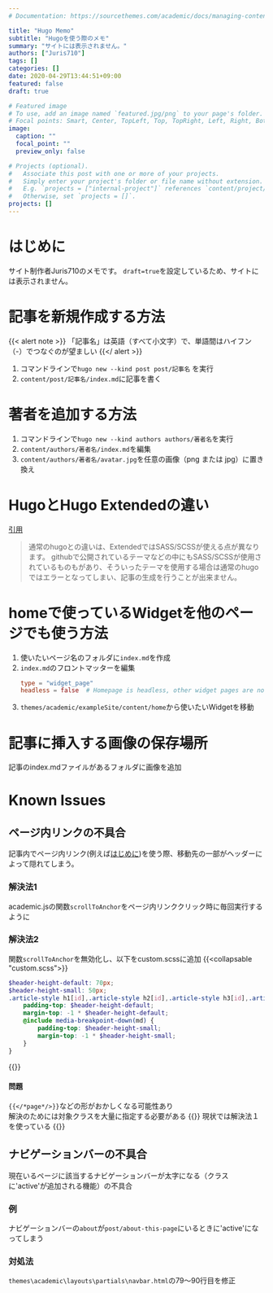 ```yaml
---
# Documentation: https://sourcethemes.com/academic/docs/managing-content/

title: "Hugo Memo"
subtitle: "Hugoを使う際のメモ"
summary: "サイトには表示されません。"
authors: ["Juris710"]
tags: []
categories: []
date: 2020-04-29T13:44:51+09:00
featured: false
draft: true

# Featured image
# To use, add an image named `featured.jpg/png` to your page's folder.
# Focal points: Smart, Center, TopLeft, Top, TopRight, Left, Right, BottomLeft, Bottom, BottomRight.
image:
  caption: ""
  focal_point: ""
  preview_only: false

# Projects (optional).
#   Associate this post with one or more of your projects.
#   Simply enter your project's folder or file name without extension.
#   E.g. `projects = ["internal-project"]` references `content/project/deep-learning/index.md`.
#   Otherwise, set `projects = []`.
projects: []
---
```

# はじめに
サイト制作者Juris710のメモです。  `draft=true`を設定しているため、サイトには表示されません。

# 記事を新規作成する方法
{{< alert note >}}
「記事名」は英語（すべて小文字）で、単語間はハイフン（-）でつなぐのが望ましい
{{</ alert >}}
1. コマンドラインで`hugo new --kind post post/記事名` を実行
2. `content/post/記事名/index.md`に記事を書く  

# 著者を追加する方法
1. コマンドラインで`hugo new --kind authors authors/著者名`を実行
2. `content/authors/著者名/index.md`を編集
3. `content/authors/著者名/avatar.jpg`を任意の画像（png または jpg）に置き換え

# HugoとHugo Extendedの違い
[引用](https://sanpobiyori.info/20190503/)
>通常のhugoとの違いは、ExtendedではSASS/SCSSが使える点が異なります。
>githubで公開されているテーマなどの中にもSASS/SCSSが使用されているものもがあり、そういったテーマを使用する場合は通常のhugoではエラーとなってしまい、記事の生成を行うことが出来ません。

# homeで使っているWidgetを他のページでも使う方法
1. 使いたいページ名のフォルダに`index.md`を作成
2. `index.md`のフロントマッターを編集
    ```toml
    type = "widget_page"
    headless = false  # Homepage is headless, other widget pages are not.
    ```  
3. `themes/academic/exampleSite/content/home`から使いたいWidgetを移動  

# 記事に挿入する画像の保存場所
記事のindex.mdファイルがあるフォルダに画像を追加

# Known Issues
## ページ内リンクの不具合
記事内でページ内リンク(例えば[はじめに](#はじめに))を使う際、移動先の一部がヘッダーによって隠れてしまう。
### 解決法1
academic.jsの関数`scrollToAnchor`をページ内リンククリック時に毎回実行するように
### 解決法2
関数`scrollToAnchor`を無効化し、以下をcustom.scssに追加
{{<collapsable "custom.scss">}}
```scss
$header-height-default: 70px;
$header-height-small: 50px;
.article-style h1[id],.article-style h2[id],.article-style h3[id],.article-style h4[id],.article-style h5[id],.article-style h6[id]{
    padding-top: $header-height-default;
    margin-top: -1 * $header-height-default;
    @include media-breakpoint-down(md) {
        padding-top: $header-height-small;
        margin-top: -1 * $header-height-small;
    }
}
```
{{</collapsable>}}
#### 問題
`{{</*page*/>}}`などの形がおかしくなる可能性あり  
解決のためには対象クラスを大量に指定する必要がある
{{<alert note>}}
現状では解決法１を使っている
{{</alert>}}

## ナビゲーションバーの不具合
現在いるページに該当するナビゲーションバーが太字になる（クラスに'active'が追加される機能）の不具合
### 例
ナビゲーションバーの`about`が`post/about-this-page`にいるときに'active'になってしまう
### 対処法
`themes\academic\layouts\partials\navbar.html`の79～90行目を修正